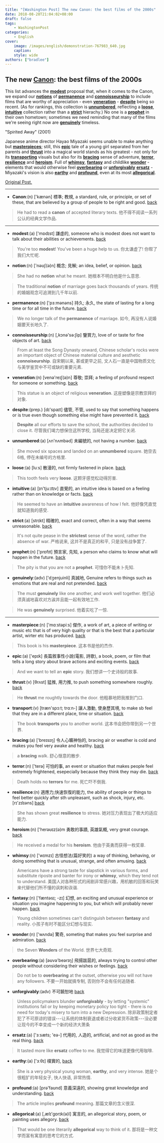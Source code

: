 ```yaml
---
title: "[Washington Post] The new Canon: the best films of the 2000s"
date: 2018-08-28T21:04:02+08:00
draft: false
tags:
    - WashingtonPost
categories:
    - English
cover:
    image: /images/english/demonstration-767983_640.jpg
    caption:
    style: wide
authors: ["bradlee"]
---
```

## The new [**Canon**](#Canon)<a name="Canon_"></a>: the best films of the 2000s

This list advances the [**modest**](#modest)<a name="modest_"></a> proposal that, when it comes to the Canon, we expand our [**notions**](#notions)<a name="notions_"></a> of [**permanence**](#permanence)<a name="permanence_"></a> and [**connoisseurship**](#connoisseurship)<a name="connoisseurship_"></a> to include films that are worthy of appreciation - even [**veneration**](#veneration)<a name="veneration_"></a> - [**despite**](#despite)<a name="despite_"></a> being so recent. (As for rankings, this collection is [**unnumbered**](#unnubered)<a name="unnubered_"></a>, reflecting a [**loose**](#loose)<a name="loose_"></a>, [**intuitive**](#intuitive)<a name="intuitive_"></a> collection rather than a [**strict**](#strict)<a name="strict_"></a> hierachy.) No one is a [**prophet**](#prophet)<a name="prophet_"></a> in their own hometown; sometimes we need reminding that many of the films we're seeing right now are [**genuinely**](#genuinely)<a name="genuinely_"></a> timeless.

"Spirited Away" (2001)

Japanese anime director Hayao Miyazaki seems unable to make anything but [**masterpieces**](#masterpieces)<a name="masterpieces_"></a>; still, this [**epic**](#epic)<a name="epic_"></a> tale of a young girl separated from her parents and [**thrust**](#thrust)<a name="thrust_"></a> into a magical world stands as his greatest - not only for its [**transporting**](#transporting)<a name="transporting_"></a> visuals but also for its [**bracing**](#bracing)<a name="bracing_"></a> sense of adventure, [**terror**](#terror)<a name="terror_"></a>, [**resilience**](#resilience)<a name="resilience_"></a> and [**heroism**](#heroism)<a name="heroism_"></a>. Full of [**whimsy**](#whimsy)<a name="whimsy_"></a>, [**fantasy**](#fantasy)<a name="fantasy_"></a> and childlike [**wonder**](#wonder)<a name="wonder_"></a> - elements that would otherwise feel [**overbearing**](#overbearing)<a name="overbearing_"></a> or [**unforgivably**](#unforgivably)<a name="unforgivably_"></a> [**ersatz**](#ersatz)<a name="ersatz_"></a> - Miyazaki's vision is also [**earthy**](#earthy)<a name="earthy_"></a> and [**profound**](#profound)<a name="profound_"></a>, even at its most [**allegorical**](#allegorical)<a name="allegorical_"></a>.

[Original Post.](https://www.sfgate.com/entertainment/article/The-new-Canon-The-best-films-of-the-2000s-13164076.php)

---
- <a name="Canon"></a>**Canon**:(n) ['kænən] 標準; 教規, a standard, rule, or principle, or set of these, that are believed by a group of people to be right and good.	[back](#Canon_)

> He had to read a **canon** of accepted literary texts.
他不得不阅读一系列公认的经典文学作品.

---
- <a name="modest"></a>**modest**:(a) ['mɒdɪst] 謙虛的, someone who is modest does not want to talk about their abilities or achievements.	[back](#modest_)

> You're too **modest**! You've been a huge help to us.
你太谦虚了! 你帮了我们大忙呢.

- <a name="notions"></a>**notion**:(n) ['nəʊʃ(ə)n] 概念; 見解; an idea, belief, or opinion.	[back](#notions_)

> She had no **notion** what he meant.
她根本不明白他是什么意思.

> The traditional **notion** of marriage goes back thousands of years.
传统的婚姻观念可追溯到几千年以前.

- <a name="permanence"></a>**permanence**:(n) ['pɜːmənəns] 持久; 永久, the state of lasting for a long time or for all time in the future.	[back](#permanence_)

> We no longer talk of the **permanence** of marriage.
如今, 再没有人说婚姻要天长地久了.

- <a name="connoisseurship"></a>**connoisseurship**:(n) [,kɔnə'sə:ʃip] 鑒賞力, love of or taste for fine objects of art.	[back](#connoisseurship_)

> From at least the Song Dynasty onward, Chinese scholar's rocks were an important object of Chinese material culture and aesthetic **connoiseurship**.
自宋朝以来, 甚或更早之前, 文人石一直是中国物质文化与美学鉴赏中不可或缺的重要元素.

- <a name="veneration"></a>**veneration**:(n) [venə'reɪʃ(ə)n] 尊敬; 崇拜; a feeling of profound respect for someone or something.	[back](#veneration_)

> This statue is an object of religious **veneration**.
这座塑像是宗教崇拜的对象.

- <a name="despite"></a>**despite**:(prep.) [dɪ'spaɪt] 儘管, 不管, used to say that something happens or is true even though something else might have prevented it.	[back](#despite_)

> **Despite** all our efforts to save the school, the authorities decided to close it.
尽管我们竭力想保住这所学校, 当局还是决定把它关闭.

- <a name="unnubered"></a>**unnumbered**:(a) [ʌn'nʌmbəd] 未編號的, not having a number.	[back](#unnubered_)

> She moved six spaces and landed on an **unnumbered** square.
她空去6格, 停在未编号的方格里.

- <a name="loose"></a>**loose**:(a) [luːs] 散漫的, not firmly fastened in place.	[back](#loose_)

> This tooth feels very **loose**.
这颗牙感觉松动得厉害.

- <a name="intuitive"></a>**intuitive**:(a) [ɪn'tjuːɪtɪv] 直覺的, an intuitive idea is based on a feeling rather than on knowledge or facts.	[back](#intuitive_)

> He seemed to have an **intuitive** awareness of how I felt.
他好像凭直觉就知道我的感受.

- <a name="strict"></a>**strict**:(a) [strɪkt] 精確的, exact and correct, often in a way that seems unreasonable.	[back](#strict_)

> It's not quite pease in the **strictest** sense of the word, rather the absence of war.
严格说来, 这并不是真正的和平, 只是没有战争罢了.

- <a name="prophet"></a>**prophet**:(n) ['prɒfɪt] 預言家, 先知, a person who claims to know what will happen in the future.	[back](#prophet_)

> The pity is that you are not a **prophet**.
可惜你不能未卜先知.

- <a name="genuinely"></a>**genuinely**:(adv) ['dʒenjuinli] 真誠地, Genuine refers to things such as emotions that are real and not pretended.	[back](#genuinely_)

> The must **genuinely** like one another, and work well together.
他们必须真诚地喜欢对方誒并且能一起有效地工作.

> He was **genuinely** surprised.
他着实吃了一惊.

---
- <a name="masterpieces"></a>**masterpiece**:(n) ['mɑːstəpiːs] 傑作, a work of art, a piece of writing or music etc that is of very high quality or that is the best that a particular artist, wirter etc has produced.	[back](#masterpieces_)

> This book is his **masterpiece**.
这本书是他的杰作.

- <a name="epic"></a>**epic**:(a) ['epɪk] 長篇敘事性小說(電影, 詩歌), a book, poem, or film that tells a long story about brave actions and exciting events.	[back](#epic_)

> And we want to tell an **epic** story.
我们想讲一个史诗般的故事.

- <a name="thrust"></a>**thrust**:(v) [θrʌst] 猛推, 用力推, to push something somewhere roughly.	[back](#thrust_)

> He **thrust** me roughtly towards the door.
他粗暴地把我推到门口.

- <a name="transporting"></a>**transport**:(v) [træn'spɔːt; trɑːn-] 讓人激動, 使身歷其境, to make sb feel that they are in a different place, time or situation.	[back](#transporting_)

> The book **transports** you to another world.
这本书会把你带到另一个世界.

- <a name="bracing"></a>**bracing**:(a) ['breɪsɪŋ] 令人心曠神怡的, bracing air or weather is cold and makes you feel very awake and healthy.	[back](#bracing_)

> a **bracing** walk.
舒心惬意的散步.

- <a name="terror"></a>**terror**:(n) ['terə] 可怕的事, an event or situation that makes people feel extremely frightened, esepecially because they think they may die. 	[back](#terror_)

> Death holds no **terrors** for me.
死亡吓不倒我.

- <a name="resilience"></a>**resilience**:(n) 適應力;快速恢復的能力, the ability of people or things to feel better quickly after sth unpleasant, such as shock, injury, etc. [rɪ'zɪlɪəns]	[back](#resilience_)

> She has shown great **resilience** to stress.
她对压力表现出了极大的适应能力.

- <a name="heroism"></a>**heroism**:(n) ['herəʊɪz(ə)m 勇敢的事蹟, 英雄氣概, very great courage.	[back](#heroism_)

> He received a medal for his **heroism**.
他由于英勇而获得一枚奖章.

- <a name="whimsy"></a>**whimsy**:(n) ['wɪmzɪ] 古怪想法(篇好笑的) a way of thinking, behaving, or doing something that is unusual, strange, and often amusing.	[back](#whimsy_)

> Americans have a strong taste for slapstick in various forms, and substitute riposte and banter for irony or **whimsy**, which they tend not to understand.
美国人对各种形式的闹剧非常感兴趣，用机敏的回答和玩笑来代替他们所不懂的讽刺和诙谐.

- <a name="fantasy"></a>**fantasy**:(n) ['fæntəsɪ; -zɪ] 幻想, an exciting and unusual experience or situation you imagine happening to you, but which will probably never happen.	[back](#fantasy_)

> Young children sometimes can't distinguish between **fantasy** and reality.
小孩子有时不能区分幻想与现实.

- <a name="wonder"></a>**wonder**:(n) ['wʌndə] 驚奇, someting that makes you feel surprise and admiration.	[back](#wonder_)

> the Seven **Wonders** of the World.
世界七大奇观.

- <a name="overbearing"></a>**overbearing**:(a) [əʊvə'beərɪŋ] 飛揚跋扈的, always trying to control other people without considering their wishes or feelings.	[back](#overbearing_)

> Do not be to **overbearing** at the outset, otherwise you will not have any followers.
不要一开始就搞专制, 否则你不会有任何追随者.

- <a name="unforgivably"></a>**unforgivably**:(adv) 不可饒恕地	[back](#unforgivably_)

> Unless policymakers blunder **unforgivably** - by letting "systemic" institutions fail or by keeping monetary policy too tight - there is no need for today's misery to turn into a new Depression.
除非政策制定者犯了不可原谅的错误---让系统的体制衰退或者过分收紧货币政策---没必要让现今的不幸变成一个新的经济大萧条

- <a name="ersatz"></a>**ersatz**:(a) ['ɜːsæts; 'eə-] 代用的, 人造的, artificial, and not as good as the real thing.	[back](#ersatz_)

> It tasted more like **ersatz** coffee to me.
我觉得它的味道更像代用咖啡.

- <a name="earthy"></a>**earthy**:(a) ['ɜːθɪ] 樸實的, 	[back](#earthy_)

> She is a very physical young woman, **earthy**, and very intense.
她是个很粗犷的年轻女子, 快人快语, 非常热情.

- <a name="profound"></a>**profound**:(a) [prə'faʊnd] 意義深遠的, showing great knowledge and understanding.	[back](#profound_)

> The article implies **profound** meaning.
那篇文章的含义很深.

- <a name="allegorical"></a>**allegorical**:(a) [,ælɪ'gɒrɪk(ə)l] 寓言的, an allegorical story, poem, or painting uses allegory.	[back](#allegorical_)

> That would be one literarily **allegorical** way to think of it.
那将是一种文学而富有寓意的思考它的方式.
